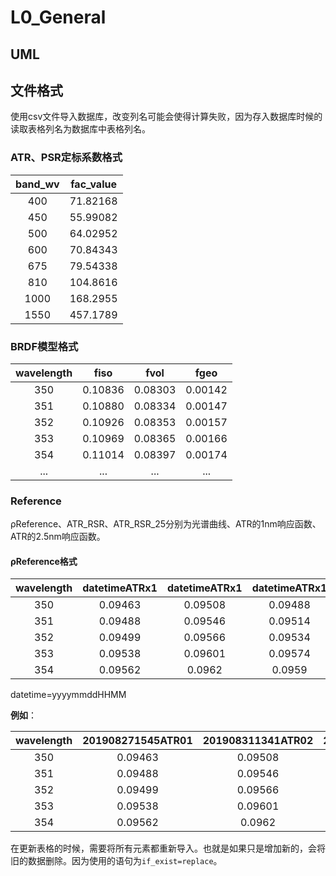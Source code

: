 # L0_General

## UML

## 文件格式

使用csv文件导入数据库，改变列名可能会使得计算失败，因为存入数据库时候的读取表格列名为数据库中表格列名。

### ATR、PSR定标系数格式

|band_wv|fac_value|
|:----:|:----:|
|400|71.82168|
|450|55.99082|
|500|64.02952|
|600|70.84343|
|675|79.54338|
|810|104.8616|
|1000|168.2955|
|1550|457.1789|

### BRDF模型格式

|wavelength|fiso|fvol|fgeo|
|:----:|:----:|:----:|:----:|
|350|0.10836|0.08303|0.00142|
|351|0.10880|0.08334|0.00147|
|352|0.10926|0.08353|0.00157|
|353|0.10969|0.08365|0.00166|
|354|0.11014|0.08397|0.00174|
|...|...|...|...|

### Reference

ρReference、ATR_RSR、ATR_RSR_25分别为光谱曲线、ATR的1nm响应函数、ATR的2.5nm响应函数。

#### ρReference格式

|wavelength|datetimeATRx1|datetimeATRx1|datetimeATRx1|
|:----:|:----:|:----:|:----:|
|350	|0.09463	|0.09508	|0.09488|
|351	|0.09488	|0.09546	|0.09514|
|352	|0.09499	|0.09566	|0.09534|
|353	|0.09538	|0.09601	|0.09574|
|354	|0.09562	|0.0962	    |0.0959|
datetime=yyyymmddHHMM

**例如**：

|wavelength|201908271545ATR01|201908311341ATR02|201908311347ATR00|
|:----:|:----:|:----:|:----:|
|350	|0.09463	|0.09508	|0.09488|
|351	|0.09488	|0.09546	|0.09514|
|352	|0.09499	|0.09566	|0.09534|
|353	|0.09538	|0.09601	|0.09574|
|354	|0.09562	|0.0962	    |0.0959|

在更新表格的时候，需要将所有元素都重新导入。也就是如果只是增加新的，会将旧的数据删除。因为使用的语句为`if_exist=replace`。
